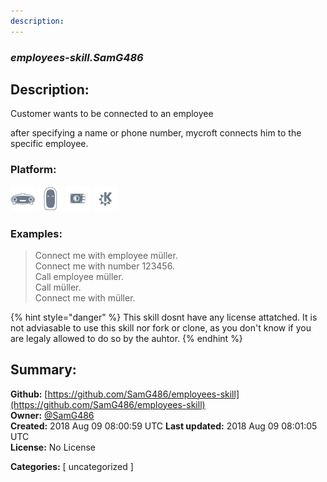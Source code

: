 ```yaml
---
description: 
---
```


### _employees-skill.SamG486_  
## Description:  
Customer wants to be connected to an employee

after specifying a name or phone number, mycroft connects him to the specific employee.  
  
  
### Platform:  
 ![Mark I](../.gitbook/assets/mark-1-icon.png)  ![Mark II](../.gitbook/assets/mark-2-icon.png)  ![Picroft](../.gitbook/assets/picroft-icon.png)  ![plasmoid](../.gitbook/assets/kde.png)   
### Examples:  
> Connect me with employee müller.  
> Connect me with number 123456.  
> Call employee müller.  
> Call müller.  
> Connect me with müller.  
  
{% hint style="danger" %}
This skill dosnt have any license attatched. It is not adviasable to use this skill nor fork or clone, as you don't know if you are legaly allowed to do so by the auhtor.
{% endhint %}
  
## Summary:  
**Github:** [https://github.com/SamG486/employees-skill](https://github.com/SamG486/employees-skill)  
**Owner:** [@SamG486](https://github.com/SamG486)  
**Created:** 2018 Aug 09 08:00:59 UTC  **Last updated:** 2018 Aug 09 08:01:05 UTC  
**License:** No License  
  
**Categories:** [ uncategorized ]   
